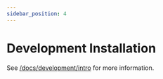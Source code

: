 ```yaml
---
sidebar_position: 4
---
```


# Development Installation

See [/docs/development/intro](/docs/development/intro) for more information.